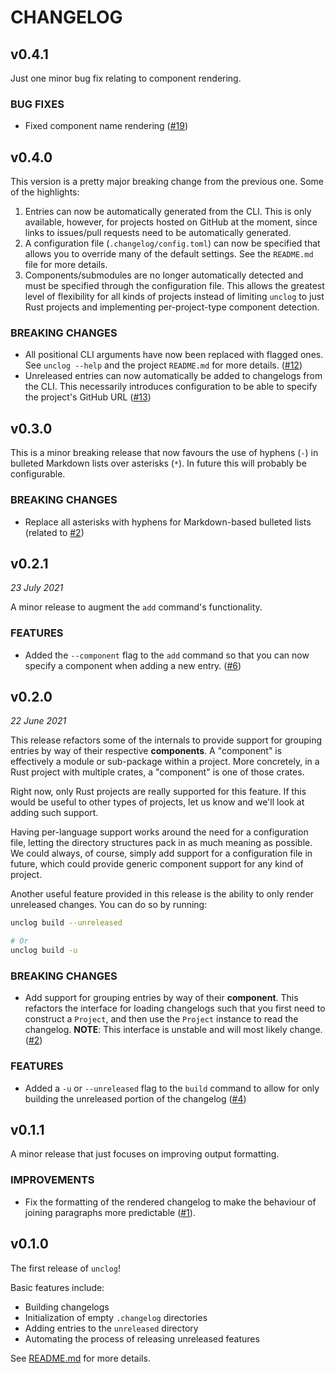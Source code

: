 # CHANGELOG

## v0.4.1

Just one minor bug fix relating to component rendering.

### BUG FIXES

- Fixed component name rendering
  ([#19](https://github.com/informalsystems/unclog/issues/19))

## v0.4.0

This version is a pretty major breaking change from the previous one. Some of
the highlights:

1. Entries can now be automatically generated from the CLI. This is only
   available, however, for projects hosted on GitHub at the moment, since links
   to issues/pull requests need to be automatically generated.
2. A configuration file (`.changelog/config.toml`) can now be specified that
   allows you to override many of the default settings. See the `README.md` file
   for more details.
3. Components/submodules are no longer automatically detected and must be
   specified through the configuration file. This allows the greatest level of
   flexibility for all kinds of projects instead of limiting `unclog` to just
   Rust projects and implementing per-project-type component detection.

### BREAKING CHANGES

- All positional CLI arguments have now been replaced with flagged ones. See
  `unclog --help` and the project `README.md` for more details.
  ([#12](https://github.com/informalsystems/unclog/issues/12))
- Unreleased entries can now automatically be added to changelogs from the CLI.
  This necessarily introduces configuration to be able to specify the project's
  GitHub URL ([#13](https://github.com/informalsystems/unclog/issues/13))

## v0.3.0

This is a minor breaking release that now favours the use of hyphens (`-`) in
bulleted Markdown lists over asterisks (`*`). In future this will probably be
configurable.

### BREAKING CHANGES

- Replace all asterisks with hyphens for Markdown-based bulleted lists (related
  to [#2](https://github.com/informalsystems/unclog/issues/2))

## v0.2.1

*23 July 2021*

A minor release to augment the `add` command's functionality.

### FEATURES

* Added the `--component` flag to the `add` command so that you can now specify
  a component when adding a new entry.
  ([#6](https://github.com/informalsystems/unclog/issues/6))

## v0.2.0

*22 June 2021*

This release refactors some of the internals to provide support for grouping
entries by way of their respective **components**. A "component" is effectively
a module or sub-package within a project. More concretely, in a Rust project
with multiple crates, a "component" is one of those crates.

Right now, only Rust projects are really supported for this feature. If this
would be useful to other types of projects, let us know and we'll look at adding
such support.

Having per-language support works around the need for a configuration file,
letting the directory structures pack in as much meaning as possible. We could
always, of course, simply add support for a configuration file in future, which
could provide generic component support for any kind of project.

Another useful feature provided in this release is the ability to only render
unreleased changes. You can do so by running:

```bash
unclog build --unreleased

# Or
unclog build -u
```

### BREAKING CHANGES

* Add support for grouping entries by way of their **component**. This refactors
  the interface for loading changelogs such that you first need to construct a
  `Project`, and then use the `Project` instance to read the changelog.
  **NOTE**: This interface is unstable and will most likely change.
  ([#2](https://github.com/informalsystems/unclog/issues/2))

### FEATURES

* Added a `-u` or `--unreleased` flag to the `build` command to allow for only
  building the unreleased portion of the changelog
  ([#4](https://github.com/informalsystems/unclog/pull/4))

## v0.1.1

A minor release that just focuses on improving output formatting.

### IMPROVEMENTS

* Fix the formatting of the rendered changelog to make the behaviour of joining
  paragraphs more predictable
  ([#1](https://github.com/informalsystems/unclog/pull/1)).

## v0.1.0

The first release of `unclog`!

Basic features include:

* Building changelogs
* Initialization of empty `.changelog` directories
* Adding entries to the `unreleased` directory
* Automating the process of releasing unreleased features

See [README.md](README.md) for more details.

